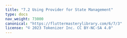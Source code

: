 ```yaml
---
title: "7.2 Using Provider for State Management"
type: docs
nav_weight: 73000
canonical: "https://fluttermasterylibrary.com/6/7/3"
license: "© 2023 Tokenizer Inc. CC BY-NC-SA 4.0"
---
```

